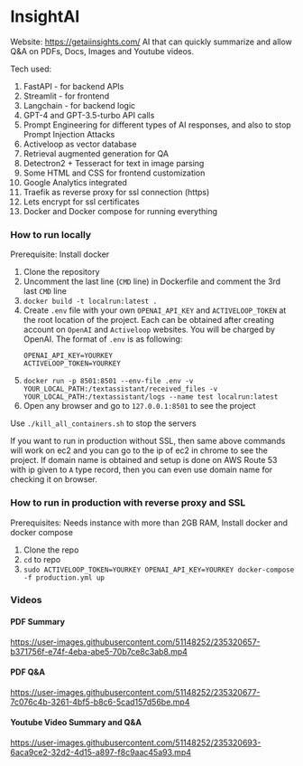 # InsightAI

Website: https://getaiinsights.com/
AI that can quickly summarize and allow Q&amp;A on PDFs, Docs, Images and Youtube videos.

Tech used:
1. FastAPI - for backend APIs
2. Streamlit - for frontend
3. Langchain - for backend logic
4. GPT-4 and GPT-3.5-turbo API calls
5. Prompt Engineering for different types of AI responses, and also to stop Prompt Injection Attacks
6. Activeloop as vector database
7. Retrieval augmented generation for QA
8. Detectron2 + Tesseract for text in image parsing
9. Some HTML and CSS for frontend customization
10. Google Analytics integrated
11. Traefik as reverse proxy for ssl connection (https)
12. Lets encrypt for ssl certificates
13. Docker and Docker compose for running everything
    
### How to run locally

Prerequisite: Install docker

1. Clone the repository
2. Uncomment the last line (`CMD` line) in Dockerfile and comment the 3rd last `CMD` line
3. `docker build -t localrun:latest .`
4. Create `.env` file with your own `OPENAI_API_KEY` and `ACTIVELOOP_TOKEN` at the root location of the project. Each can be obtained after creating account on `OpenAI` and `Activeloop` websites. You will be charged by OpenAI. The format of `.env` is as following:
   ```
   OPENAI_API_KEY=YOURKEY
   ACTIVELOOP_TOKEN=YOURKEY
   ```
5. `docker run -p 8501:8501 --env-file .env -v YOUR_LOCAL_PATH:/textassistant/received_files -v YOUR_LOCAL_PATH:/textassistant/logs --name test localrun:latest`
6. Open any browser and go to `127.0.0.1:8501` to see the project

Use `./kill_all_containers.sh` to stop the servers

If you want to run in production without SSL, then same above commands will work on ec2 and you can go to the ip of ec2 in chrome to see the project. If domain name is obtained and setup is done on AWS Route 53 with ip given to `A` type record, then you can even use domain name for checking it on browser.

### How to run in production with reverse proxy and SSL

Prerequisites: Needs instance with more than 2GB RAM, Install docker and docker compose

1. Clone the repo
2. `cd` to repo
3. `sudo ACTIVELOOP_TOKEN=YOURKEY OPENAI_API_KEY=YOURKEY docker-compose -f production.yml up`

### Videos

#### PDF Summary

https://user-images.githubusercontent.com/51148252/235320657-b371756f-e74f-4eba-abe5-70b7ce8c3ab8.mp4

#### PDF Q&A

https://user-images.githubusercontent.com/51148252/235320677-7c076c4b-3261-4bf5-b8c6-5cad157d56be.mp4

#### Youtube Video Summary and Q&A

https://user-images.githubusercontent.com/51148252/235320693-6aca9ce2-32d2-4d15-a897-f8c9aac45a93.mp4

